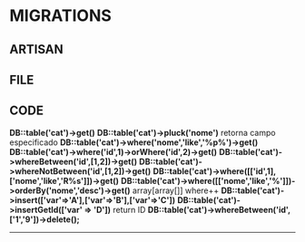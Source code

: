 # MIGRATIONS

## ARTISAN 

## FILE

## CODE

**DB::table('cat')->get()**
**DB::table('cat')->pluck('nome')** retorna campo especificado
**DB::table('cat')->where('nome','like','%p%')->get()**
**DB::table('cat')->where('id',1)->orWhere('id',2)->get()**
**DB::table('cat')->whereBetween('id',[1,2])->get()**
**DB::table('cat')->whereNotBetween('id',[1,2])->get()**
**DB::table('cat')->where([['id',1],['nome','like','R%s']])->get()**
**DB::table('cat')->where([['nome','like','%']])->orderBy('nome','desc')->get()** array[array[]] where++ 
**DB::table('cat')->insert(['var'=>'A'],['var'=>'B'],['var'=>'C'])**
**DB::table('cat')->insertGetId(['var' => 'D'])** return ID
**DB::table('cat')->whereBetween('id',['1','9'])->delete();**
<hr>
